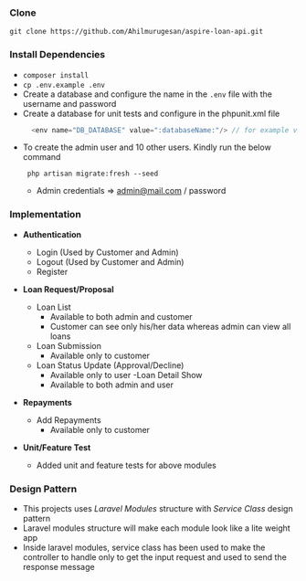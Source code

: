 ### Clone
`git clone https://github.com/Ahilmurugesan/aspire-loan-api.git`

### Install Dependencies
- `composer install`
- `cp .env.example .env`
- Create a database and configure the name in the `.env` file with the username and password
- Create a database for unit tests and configure in the phpunit.xml file
  ```php
    <env name="DB_DATABASE" value=":databaseName:"/> // for example value="aspire_loan_Test"

- To create the admin user and 10 other users. Kindly run the below command
   ```console
    php artisan migrate:fresh --seed
  ```
  - Admin credentials =>  admin@mail.com / password
  
### Implementation
- **Authentication**
  - Login (Used by Customer and Admin)
  - Logout (Used by Customer and Admin)
  - Register

- **Loan Request/Proposal**
  - Loan List
    - Available to both admin and customer
    - Customer can see only his/her data whereas admin can view all loans
  - Loan Submission
    - Available only to customer
  - Loan Status Update (Approval/Decline)
    - Available only to user
  -Loan Detail Show
    - Available to both admin and user

- **Repayments**
  - Add Repayments 
    - Available only to customer

- **Unit/Feature Test**
  - Added unit and feature tests for above modules


### Design Pattern
- This projects uses *Laravel Modules* structure with *Service Class* design pattern
- Laravel modules structure will make each module look like a lite weight app
- Inside laravel modules, service class has been used to make the controller to handle only to get the input request and used to send the response message

